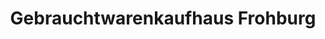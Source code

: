 ---
title: "Gebrauchtwarenkaufhaus Frohburg"
url: /frohburg/gebrauchtwarenkaufhaus-frohburg/
shop: Allgemein
---